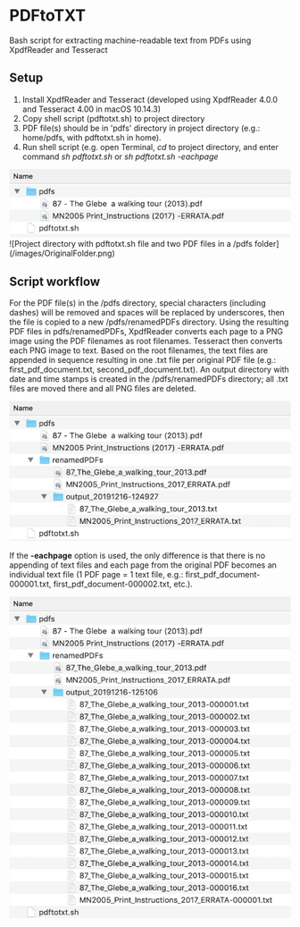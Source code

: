 # PDFtoTXT
Bash script for extracting machine-readable text from PDFs using XpdfReader and Tesseract

## Setup

1. Install XpdfReader and Tesseract (developed using XpdfReader 4.0.0 and Tesseract 4.00 in macOS 10.14.3)
2. Copy shell script (pdftotxt.sh) to project directory
3. PDF file(s) should be in 'pdfs' directory in project directory (e.g.: home/pdfs, with pdftotxt.sh in home).
4. Run shell script (e.g. open Terminal, *cd* to project directory, and enter command *sh pdftotxt.sh* or *sh pdftotxt.sh -eachpage*

<img src="/images/OriginalFolder.png" width="600">
![Project directory with pdftotxt.sh file and two PDF files in a /pdfs folder](/images/OriginalFolder.png)

## Script workflow

For the PDF file(s) in the /pdfs directory, special characters (including dashes) will be removed and spaces will be replaced by underscores, then the file is copied to a new /pdfs/renamedPDFs directory. Using the resulting PDF files in pdfs/renamedPDFs, XpdfReader converts each page to a PNG image using the PDF filenames as root filenames. Tesseract then converts each PNG image to text. Based on the root filenames, the text files are appended in sequence resulting in one .txt file per original PDF file (e.g.: first_pdf_document.txt, second_pdf_document.txt). An output directory with date and time stamps is created in the /pdfs/renamedPDFs directory; all .txt files are moved there and all PNG files are deleted.

![](/images/OneTxtPerDoc.png)

If the **-eachpage** option is used, the only difference is that there is no appending of text files and each page from the original PDF becomes an individual text file (1 PDF page = 1 text file, e.g.: first_pdf_document-000001.txt, first_pdf_document-000002.txt, etc.).

![](/images/OneTxtPerPage.png)
